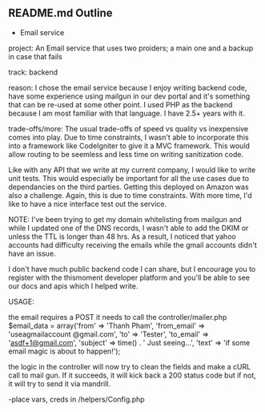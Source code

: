 ## README.md Outline


* Email service

project: An Email service that uses two proiders; a main one and a backup in case that fails

track: backend

reason: I chose the email service because I enjoy writing backend code, have some experience using mailgun in our dev portal and it's something that can be re-used at some other point. I used PHP as the backend because I am most familiar with that language. I have 2.5+ years with it. 

trade-offs/more: The usual trade-offs of speed vs quality vs inexpensive comes into play. Due to time constraints, I wasn't able to incorporate this into a framework like CodeIgniter to give it a MVC framework. This would allow routing to be seemless and less time on writing sanitization code.

Like with any API that we write at my current company, I would like to write unit tests. This would especially be important for all the use cases due to dependancies on the third parties. Getting this deployed on Amazon was also a challenge. Again, this is due to time constraints. With more time, I'd like to have a nice interface test out the service.

NOTE: I've been trying to get my domain whitelisting from mailgun and while I updated one of the DNS records, I wasn't able to add the DKIM or unless the TTL is longer than 48 hrs. As a result, I noticed that yahoo accounts had difficulty receiving the emails while the gmail accounts didn't have an issue.

I don't have much public backend code I can share, but I encourage you to register with the thismoment developer platform and you'll be able to see our docs and apis which I helped write.

USAGE:

the email requires a POST
it needs to call the controller/mailer.php
$email_data  = array('from'       => 'Thanh Pham',
                     'from_email' => 'useagmailaccount @gmail.com',
                     'to'         => 'Tester',
                     'to_email'   => 'asdf+1@gmail.com',
                     'subject'    => time() . ' Just seeing...',
                     'text'       => 'if some email magic is about to happen!');

the logic in the controller will now try to clean the fields and make a cURL call to mail gun. If it succeeds, it will kick back a 200 status code but if not, it will try to send it via mandrill.


-place vars, creds in /helpers/Config.php
